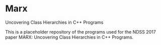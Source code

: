# Marx
Uncovering Class Hierarchies in C++ Programs

This is a placeholder repository of the programs used for the NDSS 2017 paper MARX: Uncovering Class Hierarchies in C++ Programs.